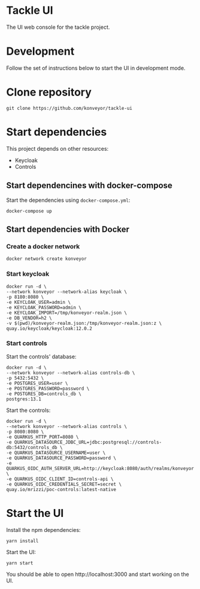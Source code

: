 # Tackle UI

The UI web console for the tackle project.

# Development

Follow the set of instructions below to start the UI in development mode.

# Clone repository

```shell
git clone https://github.com/konveyor/tackle-ui
```

# Start dependencies

This project depends on other resources:

- Keycloak
- Controls

## Start dependencines with docker-compose

Start the dependencies using `docker-compose.yml`:

```shell
docker-compose up
```

## Start dependencies with Docker

### Create a docker network

```shell
docker network create konveyor
```

### Start keycloak

```shell
docker run -d \
--network konveyor --network-alias keycloak \
-p 8180:8080 \
-e KEYCLOAK_USER=admin \
-e KEYCLOAK_PASSWORD=admin \
-e KEYCLOAK_IMPORT=/tmp/konveyor-realm.json \
-e DB_VENDOR=h2 \
-v $(pwd)/konveyor-realm.json:/tmp/konveyor-realm.json:z \
quay.io/keycloak/keycloak:12.0.2
```

### Start controls

Start the controls' database:

```shell
docker run -d \
--network konveyor --network-alias controls-db \
-p 5432:5432 \
-e POSTGRES_USER=user \
-e POSTGRES_PASSWORD=password \
-e POSTGRES_DB=controls_db \
postgres:13.1
```

Start the controls:

```shell
docker run -d \
--network konveyor --network-alias controls \
-p 8080:8080 \
-e QUARKUS_HTTP_PORT=8080 \
-e QUARKUS_DATASOURCE_JDBC_URL=jdbc:postgresql://controls-db:5432/controls_db \
-e QUARKUS_DATASOURCE_USERNAME=user \
-e QUARKUS_DATASOURCE_PASSWORD=password \
-e QUARKUS_OIDC_AUTH_SERVER_URL=http://keycloak:8080/auth/realms/konveyor \
-e QUARKUS_OIDC_CLIENT_ID=controls-api \
-e QUARKUS_OIDC_CREDENTIALS_SECRET=secret \
quay.io/mrizzi/poc-controls:latest-native
```

# Start the UI

Install the npm dependencies:

```shell
yarn install
```

Start the UI:

```shell
yarn start
```

You should be able to open http://localhost:3000 and start working on the UI.
